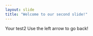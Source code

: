 ```yaml
---
layout: slide
title: "Welcome to our second slide!"
---
```

Your test2
Use the left arrow to go back!
